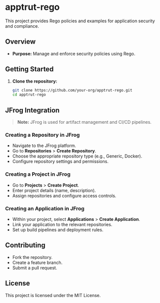 # apptrut-rego

This project provides Rego policies and examples for application security and compliance.

## Overview

- **Purpose:** Manage and enforce security policies using Rego.

## Getting Started

1. **Clone the repository:**
    ```bash
    git clone https://github.com/your-org/apptrut-rego.git
    cd apptrut-rego
    ```

## JFrog Integration

> **Note:** JFrog is used for artifact management and CI/CD pipelines.

### Creating a Repository in JFrog

- Navigate to the JFrog platform.
- Go to **Repositories** > **Create Repository**.
- Choose the appropriate repository type (e.g., Generic, Docker).
- Configure repository settings and permissions.

### Creating a Project in JFrog

- Go to **Projects** > **Create Project**.
- Enter project details (name, description).
- Assign repositories and configure access controls.

### Creating an Application in JFrog

- Within your project, select **Applications** > **Create Application**.
- Link your application to the relevant repositories.
- Set up build pipelines and deployment rules.



## Contributing

- Fork the repository.
- Create a feature branch.
- Submit a pull request.

## License

This project is licensed under the MIT License.
